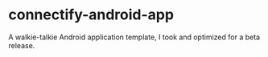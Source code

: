 # connectify-android-app
A walkie-talkie Android application template, I took and optimized for a beta release.

